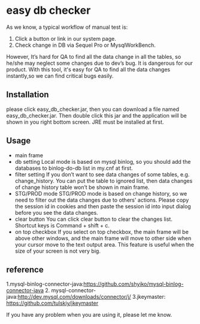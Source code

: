 easy db checker
=============
As we know, a typical workflow of manual test  is: 
1. Click a button or link in our system page.
2. Check change in DB via Sequel Pro or MysqlWorkBench.

However,  It’s hard for QA to find all the data change in all the tables, so he/she may neglect some changes due to dev’s bug. It is dangerous for our product. With this tool, it's easy for QA to find all the data changes instantly,so we can find critical bugs easily.

## Installation
please click easy_db_checker.jar, then you can download a file named easy_db_checker.jar.  Then double click this jar and the application will be shown in you right bottom screen. JRE must be installed at first.

## Usage
* main frame
* db setting
Local mode is based on mysql binlog, so you should add the databases to binlog-do-db list in my.cnf at first.
* filter setting
If you don’t want to see data changes of some tables, e.g. change_history. You can put the table to ignored list, then data changes of change history table won’t be shown in main frame.
* STG/PROD mode
STG/PROD mode is based on change history, so we need to filter out the data changes due to others' actions. Please copy the session id in cookies and then paste the session id into input dialog before you see the data changes.
* clear button
You can click clear button to clear the changes list.  Shortcut keys is Command + shift + c.
* on top checkbox
If you select  on top checkbox, the main frame will be above other windows, and the main frame will move to other side when your cursor move to the text output area. This feature is useful when the size of your screen is not very big.


## reference

1.mysql-binlog-connector-java:https://github.com/shyiko/mysql-binlog-connector-java
2. mysql-connector-java:http://dev.mysql.com/downloads/connector/j/
3.jkeymaster: https://github.com/tulskiy/jkeymaster


If you have any problem when you are using it, please let me know.
